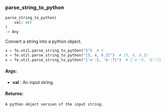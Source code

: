 

### parse_string_to_python
```python
parse_string_to_python(
	val: str
)
-> Any
```
Convert a string into a python object.

```python
x = fe.util.parse_string_to_python("5")  # 5
x = fe.util.parse_string_to_python("[5, 4, 0.3]")  # [5, 4, 0.3]
x = fe.util.parse_string_to_python("{'a':5, 'b':7}")  # {'a':5, 'b':7}
```


#### Args:

* **val** :  An input string.

#### Returns:
    A python object version of the input string.